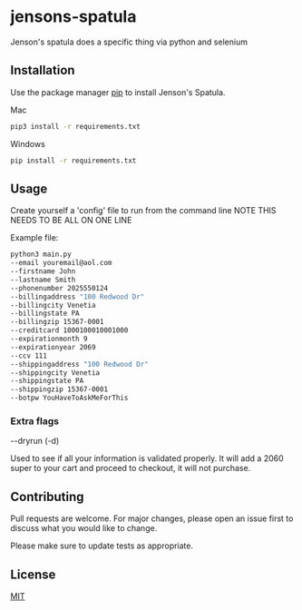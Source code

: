 # jensons-spatula

Jenson's spatula does a specific thing via python and selenium

## Installation

Use the package manager [pip](https://pip.pypa.io/en/stable/) to install Jenson's Spatula.

Mac
```bash
pip3 install -r requirements.txt
```
Windows
```bash
pip install -r requirements.txt
```

## Usage
Create yourself a 'config' file to run from the command line 
NOTE THIS NEEDS TO BE ALL ON ONE LINE

Example file:
```bash
python3 main.py
--email youremail@aol.com 
--firstname John 
--lastname Smith 
--phonenumber 2025550124 
--billingaddress "100 Redwood Dr" 
--billingcity Venetia 
--billingstate PA 
--billingzip 15367-0001
--creditcard 1000100010001000
--expirationmonth 9 
--expirationyear 2069
--ccv 111
--shippingaddress "100 Redwood Dr"
--shippingcity Venetia
--shippingstate PA
--shippingzip 15367-0001
--botpw YouHaveToAskMeForThis
```
### Extra flags
--dryrun (-d)

Used to see if all your information is validated properly. It will add a 2060 super to your cart and proceed to checkout, it will not purchase.

## Contributing
Pull requests are welcome. For major changes, please open an issue first to discuss what you would like to change.

Please make sure to update tests as appropriate.

## License
[MIT](https://choosealicense.com/licenses/mit/)
